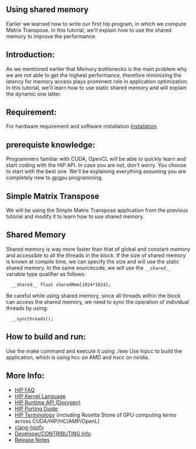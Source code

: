 ## Using shared memory ###

Earlier we learned how to write our first hip program, in which we compute Matrix Transpose. In this tutorial, we'll explain how to use the shared memory to improve the performance.

## Introduction:

As we mentioned earlier  that Memory bottlenecks is the main problem why we are not able to get the highest performance, therefore minimizing the latency for memory access plays prominent role in application optimization. In this tutorial, we'll learn how to use static shared memory and will explain the dynamic one latter.

## Requirement:
For hardware requirement and software installation [Installation](https://github.com/GPUOpen-ProfessionalCompute-Tools/HIP/INSTALL.md) 

## prerequiste knowledge:

Programmers familiar with CUDA, OpenCL will be able to quickly learn and start coding with the HIP API. In case you are not, don't worry. You choose to start with the best one. We'll be explaining everything assuming you are completely new to gpgpu programming.

## Simple Matrix Transpose 

We will be using the Simple Matrix Transpose application from the previous tutorial and modify it to learn how to use shared memory.

## Shared Memory

Shared memory is way more faster than that of global and constant memory and accessible to all the threads in the block. If the size of shared memory is known at compile time, we can specify the size and will use the static shared memory. In the same sourcecode, we will use the `__shared__` variable type qualifier as follows:

`  __shared__ float sharedMem[1024*1024];`

Be careful while using shared memory, since all threads within the block can access the shared memory, we need to sync the operation of individual threads by using:

`  __syncthreads();`

## How to build and run:
Use the make command and execute it using ./exe
Use hipcc to build the application, which is using hcc on AMD and nvcc on nvidia.

## More Info:
- [HIP FAQ](https://github.com/GPUOpen-ProfessionalCompute-Tools/HIP/docs/markdown/hip_faq.md)
- [HIP Kernel Language](https://github.com/GPUOpen-ProfessionalCompute-Tools/HIP/docs/markdown/hip_kernel_language.md)
- [HIP Runtime API (Doxygen)](http://gpuopen-professionalcompute-tools.github.io/HIP)
- [HIP Porting Guide](https://github.com/GPUOpen-ProfessionalCompute-Tools/HIP/docs/markdown/hip_porting_guide.md)
- [HIP Terminology](https://github.com/GPUOpen-ProfessionalCompute-Tools/HIP/docs/markdown/hip_terms.md) (including Rosetta Stone of GPU computing terms across CUDA/HIP/HC/AMP/OpenL)
- [clang-hipify](https://github.com/GPUOpen-ProfessionalCompute-Tools/HIP/clang-hipify/README.md)
- [Developer/CONTRIBUTING Info](https://github.com/GPUOpen-ProfessionalCompute-Tools/HIP/CONTRIBUTING.md)
- [Release Notes](https://github.com/GPUOpen-ProfessionalCompute-Tools/HIP/RELEASE.md)
